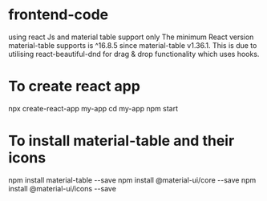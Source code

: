 # frontend-code
using react Js and material table
support only The minimum React version material-table supports is ^16.8.5 since material-table v1.36.1. This is due to utilising react-beautiful-dnd for drag & drop functionality which uses hooks.
# To create react app 
npx create-react-app my-app
cd my-app
npm start
# To install material-table and their icons
npm install material-table --save
npm install @material-ui/core --save
npm install @material-ui/icons --save
